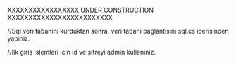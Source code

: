 XXXXXXXXXXXXXXXXX UNDER CONSTRUCTION XXXXXXXXXXXXXXXXXXXXXXXXX





//Sql veri tabanini kurduktan sonra, veri tabani baglantisini sql.cs icerisinden yapiniz.

//Ilk giris islemleri icin id ve sifreyi admin kullaniniz.
